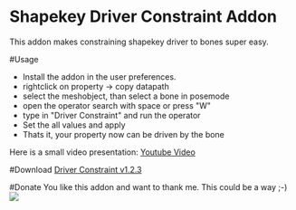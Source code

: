 # Shapekey Driver Constraint Addon
This addon makes constraining shapekey driver to bones super easy.

#Usage
- Install the addon in the user preferences.
- rightclick on property -> copy datapath
- select the meshobject, than select a bone in posemode
- open the operator search with space or press "W"
- type in "Driver Constraint" and run the operator
- Set the all values and apply
- Thats it, your property now can be driven by the bone

Here is a small video presentation:
[Youtube Video](https://youtu.be/OV0gcfXQgAQ)

#Download
[Driver Constraint v1.2.3](releases/Driver_Constraint_v1.2.3.zip?raw=true)

#Donate
You like this addon and want to thank me. This could be a way ;-)
[![](https://www.paypalobjects.com/en_US/i/btn/btn_donateCC_LG.gif)](https://www.paypal.com/cgi-bin/webscr?cmd=_s-xclick&hosted_button_id=H5ER72A5EUMYY)
